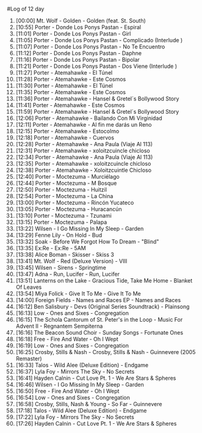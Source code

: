 #Log of 12 day

1. [00:00] Mt. Wolf - Golden - Golden (feat. St. South)
1. [10:55] Porter - Donde Los Ponys Pastan - Espiral
1. [11:01] Porter - Donde Los Ponys Pastan - Girl
1. [11:05] Porter - Donde Los Ponys Pastan - Complicado (Interlude )
1. [11:07] Porter - Donde Los Ponys Pastan - No Te Encuentro
1. [11:12] Porter - Donde Los Ponys Pastan - Daphne
1. [11:16] Porter - Donde Los Ponys Pastan - Bipolar
1. [11:21] Porter - Donde Los Ponys Pastan - Dos Viene (Interlude )
1. [11:27] Porter - Atemahawke - El Túnel
1. [11:28] Porter - Atemahawke - Este Cosmos
1. [11:30] Porter - Atemahawke - El Túnel
1. [11:35] Porter - Atemahawke - Este Cosmos
1. [11:36] Porter - Atemahawke - Hansel & Gretel´s Bollywood Story
1. [11:41] Porter - Atemahawke - Este Cosmos
1. [11:59] Porter - Atemahawke - Hansel & Gretel´s Bollywood Story
1. [12:06] Porter - Atemahawke - Bailando Con Mi Virginidad
1. [12:11] Porter - Atemahawke - Al fin me darás un Reno
1. [12:15] Porter - Atemahawke - Estocolmo
1. [12:18] Porter - Atemahawke - Cuervos
1. [12:28] Porter - Atemahawke - Ana Paula (Viaje Al 113)
1. [12:31] Porter - Atemahawke - xoloitzcuincle chicloso
1. [12:34] Porter - Atemahawke - Ana Paula (Viaje Al 113)
1. [12:35] Porter - Atemahawke - xoloitzcuincle chicloso
1. [12:38] Porter - Atemahawke - Xoloitzcuintle Chicloso
1. [12:40] Porter - Moctezuma - Murciélago
1. [12:44] Porter - Moctezuma - M Bosque
1. [12:50] Porter - Moctezuma - Huitzil
1. [12:54] Porter - Moctezuma - La China
1. [13:00] Porter - Moctezuma - Rincón Yucateco
1. [13:05] Porter - Moctezuma - Huracancún
1. [13:10] Porter - Moctezuma - Tzunami
1. [13:15] Porter - Moctezuma - Palapa
1. [13:22] Wilsen - I Go Missing In My Sleep - Garden
1. [13:29] Fenne Lily - On Hold - Bud
1. [13:32] Soak - Before We Forgot How To Dream - "Blind"
1. [13:35] Ex:Re - Ex:Re - 5AM
1. [13:38] Alice Boman - Skisser - Skiss 3
1. [13:41] Mt. Wolf - Red (Deluxe Version) - VIII
1. [13:45] Wilsen - Sirens - Springtime
1. [13:47] Adna - Run, Lucifer - Run, Lucifer
1. [13:51] Lanterns on the Lake - Gracious Tide, Take Me Home - Blanket Of Leaves
1. [13:54] Miya Folick - Give It To Me - Give It To Me
1. [14:00] Foreign Fields - Names and Races EP - Names and Races
1. [16:12] Ben Salisbury - Devs (Original Series Soundtrack) - Plainsong
1. [16:13] Low - Ones and Sixes - Congregation
1. [16:15] The Schola Cantorum of St. Peter's in the Loop - Music For Advent II - Regnantem Sempiterna
1. [16:16] The Beacon Sound Choir - Sunday Songs - Fortunate Ones
1. [16:18] Free - Fire And Water - Oh I Wept
1. [16:19] Low - Ones and Sixes - Congregation
1. [16:25] Crosby, Stills & Nash - Crosby, Stills & Nash - Guinnevere (2005 Remaster)
1. [16:33] Talos - Wild Alee (Deluxe Edition) - Endgame
1. [16:37] Lyla Foy - Mirrors The Sky - No Secrets
1. [16:41] Hayden Calnin - Cut Love Pt. 1 - We Are Stars & Spheres
1. [16:46] Wilsen - I Go Missing In My Sleep - Garden
1. [16:50] Free - Fire And Water - Oh I Wept
1. [16:54] Low - Ones and Sixes - Congregation
1. [16:58] Crosby, Stills, Nash & Young - So Far - Guinnevere
1. [17:18] Talos - Wild Alee (Deluxe Edition) - Endgame
1. [17:22] Lyla Foy - Mirrors The Sky - No Secrets
1. [17:26] Hayden Calnin - Cut Love Pt. 1 - We Are Stars & Spheres
